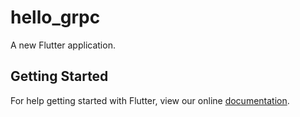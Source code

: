 # hello_grpc

A new Flutter application.

## Getting Started

For help getting started with Flutter, view our online
[documentation](https://flutter.io/).
